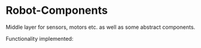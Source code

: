 # Robot-Components

Middle layer for sensors, motors etc. as well as some abstract components.

Functionality implemented: